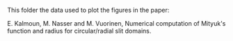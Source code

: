 This folder the data used to plot the figures in the paper:

E. Kalmoun, M. Nasser and M. Vuorinen, Numerical computation of Mityuk's function and radius for circular/radial slit domains.
